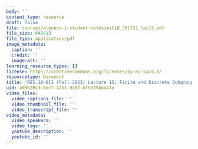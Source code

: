 ```yaml
---
body: ''
content_type: resource
draft: false
file: courses/algebra-i-student-notes/mit18_701f21_lec15.pdf
file_size: 648813
file_type: application/pdf
image_metadata:
  caption: ''
  credit: ''
  image-alt: ''
learning_resource_types: []
license: https://creativecommons.org/licenses/by-nc-sa/4.0/
resourcetype: Document
title: 'RES.18-011 (Fall 2021) Lecture 15: Finite and Discrete Subgroups '
uid: a09639c3-8ec7-4251-9d87-bf5d75bbd4fe
video_files:
  video_captions_file: ''
  video_thumbnail_file: ''
  video_transcript_file: ''
video_metadata:
  video_speakers: ''
  video_tags: ''
  youtube_description: ''
  youtube_id: ''
---
```

